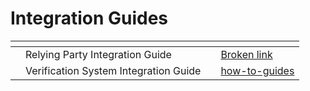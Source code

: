 # Integration Guides

<table data-view="cards"><thead><tr><th></th><th></th><th></th><th data-hidden data-card-target data-type="content-ref"></th></tr></thead><tbody><tr><td></td><td>Relying Party Integration Guide</td><td></td><td><a href="broken-reference">Broken link</a></td></tr><tr><td></td><td>Verification System Integration Guide</td><td></td><td><a href="how-to-guides/">how-to-guides</a></td></tr></tbody></table>
